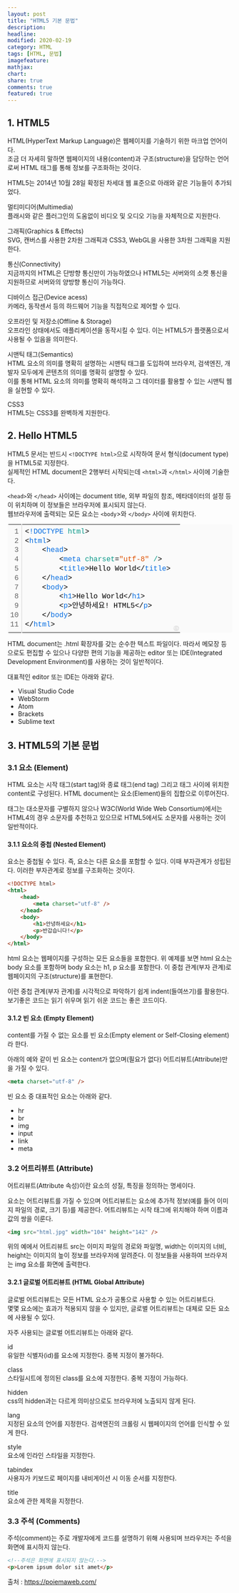 ```yaml
---
layout: post
title: "HTML5 기본 문법"
description:
headline:
modified: 2020-02-19
category: HTML
tags: [HTML, 문법]
imagefeature:
mathjax:
chart:
share: true
comments: true
featured: true
---
```


## 1. HTML5

<span class="p">HTML(HyperText Markup Language)</span>은 웹페이지를 기술하기 위한 마크업 언어이다.  
조금 더 자세히 말하면 웹페이지의 <span class="y">내용(content)</span>과 <span class="y">구조(structure)</span>을 담당하는 언어로써 HTML 태그를 통해 정보를 구조화하는 것이다.

HTML5는 2014년 10월 28일 확정된 차세대 웹 표준으로 아래와 같은 기능들이 추가되었다.

<span class="g">멀티미디어(Multimedia)</span>  
플래시와 같은 플러그인의 도움없이 비디오 및 오디오 기능을 자체적으로 지원한다.

<span class="g">그래픽(Graphics & Effects)</span>  
SVG, 캔버스를 사용한 2차원 그래픽과 CSS3, WebGL을 사용한 3차원 그래픽을 지원한다.

<span class="g">통신(Connectivity)</span>  
지금까지의 HTML은 단방향 통신만이 가능하였으나 HTML5는 서버와의 소켓 통신을 지원하므로 서버와의 양방향 통신이 가능하다.

<span class="g">디바이스 접근(Device acess)</span>  
카메라, 동작센서 등의 하드웨어 기능을 직접적으로 제어할 수 있다.

<span class="g">오프라인 및 저장소(Offline & Storage)</span>  
오프라인 상태에서도 애플리케이션을 동작시킬 수 있다. 이는 HTML5가 플랫폼으로서 사용될 수 있음을 의미한다.

<span class="g">시맨틱 태그(Semantics)</span>  
HTML 요소의 의미를 명확히 설명하는 시맨틱 태그를 도입하여 브라우저, 검색엔진, 개발자 모두에게 콘텐츠의 의미를 명확히 설명할 수 있다.  
이를 통해 HTML 요소의 의미를 명확히 해석하고 그 데이터를 활용할 수 있는 시맨틱 웹을 실현할 수 있다.

<span class="g">CSS3</span>  
HTML5는 CSS3를 완벽하게 지원한다.

## 2. Hello HTML5

<span class="p">HTML5 문서는 반드시</span> `<!DOCTYPE html>`으로 시작하여 문서 형식(document type)을 <span class="y">HTML5</span>로 지정한다.  
실제적인 HTML document은 2행부터 시작되는데 `<html>`과 `</html>` 사이에 기술한다.

`<head>`와 `</head>` 사이에는 document title, 외부 파일의 참조, 메타데이터의 설정 등이 위치하며 이 정보들은 브라우저에 표시되지 않는다.  
웹브라우저에 출력되는 <span class="y">모든 요소</span>는 `<body`>와 `</body>` 사이에 위치한다.

<div class="colorscripter-code" style="margin:0 auto; color:#010101;font-family:Consolas, 'Liberation Mono', Menlo, Courier, monospace !important; position:relative !important;overflow:auto"><table class="colorscripter-code-table" style="margin:0;padding:0;border:none;background-color:#fafafa;border-radius:4px;" cellspacing="0" cellpadding="0"><tr><td style="padding:6px;border-right:2px solid #e5e5e5"><div style="margin:0;padding:0;word-break:normal;text-align:right;color:#666;font-family:Consolas, 'Liberation Mono', Menlo, Courier, monospace !important;line-height:130%"><div style="line-height:130%">1</div><div style="line-height:130%">2</div><div style="line-height:130%">3</div><div style="line-height:130%">4</div><div style="line-height:130%">5</div><div style="line-height:130%">6</div><div style="line-height:130%">7</div><div style="line-height:130%">8</div><div style="line-height:130%">9</div><div style="line-height:130%">10</div><div style="line-height:130%">11</div></div></td><td style="padding:6px 0;text-align:left"><div style="margin:0;padding:0;color:#010101;font-family:Consolas, 'Liberation Mono', Menlo, Courier, monospace !important;line-height:130%"><div style="padding:0 6px; white-space:pre; line-height:130%"><span style="color:#010101">&lt;</span><span style="color:#066de2">!DOCTYPE</span>&nbsp;<span style="color:#0a9989">html</span><span style="color:#010101">&gt;</span></div><div style="padding:0 6px; white-space:pre; line-height:130%"><span style="color:#010101">&lt;</span><span style="color:#066de2">html</span><span style="color:#010101">&gt;</span></div><div style="padding:0 6px; white-space:pre; line-height:130%">&nbsp;&nbsp;&nbsp;&nbsp;<span style="color:#010101">&lt;</span><span style="color:#066de2">head</span><span style="color:#010101">&gt;</span></div><div style="padding:0 6px; white-space:pre; line-height:130%">&nbsp;&nbsp;&nbsp;&nbsp;&nbsp;&nbsp;&nbsp;&nbsp;<span style="color:#010101">&lt;</span><span style="color:#066de2">meta</span>&nbsp;<span style="color:#0a9989">charset</span>=<span style="color:#df5000">"utf-8"</span><span style="color:#0a9989"></span>&nbsp;<span style="color:#0a9989">/</span><span style="color:#010101">&gt;</span></div><div style="padding:0 6px; white-space:pre; line-height:130%">&nbsp;&nbsp;&nbsp;&nbsp;&nbsp;&nbsp;&nbsp;&nbsp;<span style="color:#010101">&lt;</span><span style="color:#066de2">title</span><span style="color:#010101">&gt;</span>Hello&nbsp;World<span style="color:#010101">&lt;</span><span style="color:#010101">/</span><span style="color:#066de2">title</span><span style="color:#010101">&gt;</span></div><div style="padding:0 6px; white-space:pre; line-height:130%">&nbsp;&nbsp;&nbsp;&nbsp;<span style="color:#010101">&lt;</span><span style="color:#010101">/</span><span style="color:#066de2">head</span><span style="color:#010101">&gt;</span></div><div style="padding:0 6px; white-space:pre; line-height:130%">&nbsp;&nbsp;&nbsp;&nbsp;<span style="color:#010101">&lt;</span><span style="color:#066de2">body</span><span style="color:#010101">&gt;</span></div><div style="padding:0 6px; white-space:pre; line-height:130%">&nbsp;&nbsp;&nbsp;&nbsp;&nbsp;&nbsp;&nbsp;&nbsp;<span style="color:#010101">&lt;</span><span style="color:#066de2">h1</span><span style="color:#010101">&gt;</span>Hello&nbsp;World<span style="color:#010101">&lt;</span><span style="color:#010101">/</span><span style="color:#066de2">h1</span><span style="color:#010101">&gt;</span></div><div style="padding:0 6px; white-space:pre; line-height:130%">&nbsp;&nbsp;&nbsp;&nbsp;&nbsp;&nbsp;&nbsp;&nbsp;<span style="color:#010101">&lt;</span><span style="color:#066de2">p</span><span style="color:#010101">&gt;</span>안녕하세요!&nbsp;HTML5<span style="color:#010101">&lt;</span><span style="color:#010101">/</span><span style="color:#066de2">p</span><span style="color:#010101">&gt;</span></div><div style="padding:0 6px; white-space:pre; line-height:130%">&nbsp;&nbsp;&nbsp;&nbsp;<span style="color:#010101">&lt;</span><span style="color:#010101">/</span><span style="color:#066de2">body</span><span style="color:#010101">&gt;</span></div><div style="padding:0 6px; white-space:pre; line-height:130%"><span style="color:#010101">&lt;</span><span style="color:#010101">/</span><span style="color:#066de2">html</span><span style="color:#010101">&gt;</span></div></div></td><td style="vertical-align:bottom;padding:0 2px 4px 0"><a href="http://colorscripter.com/info#e" target="_blank" style="text-decoration:none;color:white"><span style="font-size:9px;word-break:normal;background-color:#e5e5e5;color:white;border-radius:10px;padding:1px">cs</span></a></td></tr></table></div>

<span class="p">HTML document</span>는 .html 확장자를 갖는 순수한 텍스트 파일이다. 따라서 메모장 등으로도 편집할 수 있으나 다양한 편의 기능을 제공하는 editor 또는 IDE(Integrated Development Environment)를 사용하는 것이 일반적이다.

대표적인 editor 또는 IDE는 아래와 같다.

-   Visual Studio Code
-   WebStorm
-   Atom
-   Brackets
-   Sublime text

## 3. HTML5의 기본 문법

### 3.1 요소 (Element)

HTML 요소는 시작 <span class="p">태그(start tag)와 종료 태그(end tag)</span> 그리고 태그 사이에 위치한 <span class="p">content</span>로 구성된다. HTML document는 요소(Element)들의 집합으로 이루어진다.

태그는 대소문자를 구별하지 않으나 <span class="g">W3C(World Wide Web Consortium)</span>에서는 HTML4의 경우 소문자를 추천하고 있으므로 HTML5에서도 소문자를 사용하는 것이 일반적이다.

#### 3.1.1 요소의 중첩 (Nested Element)

요소는 중첩될 수 있다. 즉, 요소는 다른 요소를 포함할 수 있다. 이때 <span class="y">부자관계가 성립</span>된다. 이러한 부자관계로 정보를 구조화하는 것이다.

```html
<!DOCTYPE html>
<html>
    <head>
        <meta charset="utf-8" />
    </head>
    <body>
        <h1>안녕하세요</h1>
        <p>반갑습니다!</p>
    </body>
</html>
```

html 요소는 웹페이지를 구성하는 모든 요소들을 포함한다. 위 예제를 보면 html 요소는 body 요소를 포함하며 body 요소는 h1, p 요소를 포함한다. 이 중첩 관계(부자 관계)로 <span class="y">웹페이지의 구조(structure)</span>를 표현한다.

이런 중첩 관계(부자 관계)를 시각적으로 파악하기 쉽게 <span class="y">indent(들여쓰기)</span>를 활용한다.  
보기좋은 코드는 읽기 쉬우며 읽기 쉬운 코드는 좋은 코드이다.

#### 3.1.2 빈 요소 (Empty Element)

content를 가질 수 없는 요소를 <span class="p">빈 요소(Empty element or Self-Closing element)</span>라 한다.

아래의 예와 같이 빈 요소는 content가 없으며(필요가 없다) 어트리뷰트(Attribute)만을 가질 수 있다.

```html
<meta charset="utf-8" />
```

빈 요소 중 대표적인 요소는 아래와 같다.

-   hr
-   br
-   img
-   input
-   link
-   meta

### 3.2 어트리뷰트 (Attribute)

<span class="p">어트리뷰트(Attribute 속성)이란</span> 요소의 성질, 특징을 정의하는 명세이다.

요소는 어트리뷰트를 가질 수 있으며 어트리뷰트는 요소에 추가적 정보(예를 들어 이미지 파일의 경로, 크기 등)를 제공한다. 어트리뷰트는 시작 태그에 위치해야 하며 이름과 값의 쌍을 이룬다.

```html
<img src="html.jpg" width="104" height="142" />
```

위의 예에서 어트리뷰트 <span class="y">src</span>는 이미지 파일의 경로와 파일명, <span class="y">width</span>는 이미지의 너비, <span class="y">height</span>는 이미지의 높이 정보를 브라우저에 알려준다. 이 정보들을 사용하여 브라우저는 img 요소를 화면에 출력한다.

#### 3.2.1 글로벌 어트리뷰트 (HTML Global Attribute)

<span class="p">글로벌 어트리뷰트</span>는 모든 HTML 요소가 공통으로 사용할 수 있는 어트리뷰트다.  
몇몇 요소에는 효과가 적용되지 않을 수 있지만, 글로벌 어트리뷰트는 대체로 모든 요소에 사용될 수 있다.

자주 사용되는 글로벌 어트리뷰트는 아래와 같다.

<span class="g">id</span>  
유일한 식별자(id)를 요소에 지정한다. 중복 지정이 불가하다.

<span class="g">class</span>  
스타일시트에 정의된 class를 요소에 지정한다. 중복 지정이 가능하다.

<span class="g">hidden</span>  
css의 hidden과는 다르게 의미상으로도 브라우저에 노출되지 않게 된다.

<span class="g">lang</span>  
지정된 요소의 언어를 지정한다. 검색엔진의 크롤링 시 웹페이지의 언어를 인식할 수 있게 한다.

<span class="g">style</span>  
요소에 인라인 스타일을 지정한다.

<span class="g">tabindex</span>  
사용자가 키보드로 페이지를 내비게이션 시 이동 순서를 지정한다.

<span class="g">title</span>  
요소에 관한 제목을 지정한다.

### 3.3 주석 (Comments)

<span class="p">주석(comment)</span>는 주로 개발자에게 코드를 설명하기 위해 사용되며 브라우저는 주석을 화면에 표시하지 않는다.

```html
<!--주석은 화면에 표시되지 않는다.-->
<p>Lorem ipsum dolor sit amet</p>
```

<span class="b">출처 : https://poiemaweb.com/</span>
